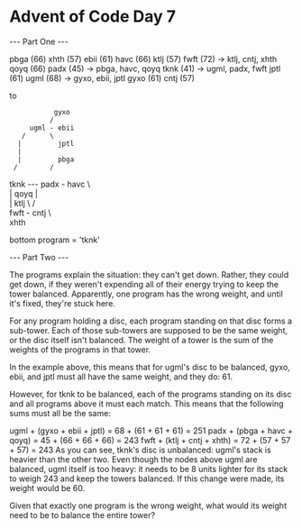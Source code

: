 # Advent of Code Day 7


--- Part One ---

pbga (66)
xhth (57)
ebii (61)
havc (66)
ktlj (57)
fwft (72) -> ktlj, cntj, xhth
qoyq (66)
padx (45) -> pbga, havc, qoyq
tknk (41) -> ugml, padx, fwft
jptl (61)
ugml (68) -> gyxo, ebii, jptl
gyxo (61)
cntj (57)

to 

               gyxo
              /     
         ugml - ebii
       /      \     
      |         jptl
      |        
      |         pbga
     /        /
tknk --- padx - havc
     \        \
      |         qoyq
      |             
      |         ktlj
       \      /     
         fwft - cntj
              \     
                xhth


bottom program = 'tknk'


--- Part Two ---

The programs explain the situation: they can't get down. Rather, they could get down, if they 
weren't expending all of their energy trying to keep the tower balanced. Apparently, one program 
has the wrong weight, and until it's fixed, they're stuck here.

For any program holding a disc, each program standing on that disc forms a sub-tower. Each of 
those sub-towers are supposed to be the same weight, or the disc itself isn't balanced. The 
weight of a tower is the sum of the weights of the programs in that tower.

In the example above, this means that for ugml's disc to be balanced, gyxo, ebii, and jptl 
must all have the same weight, and they do: 61.

However, for tknk to be balanced, each of the programs standing on its disc and all programs 
above it must each match. This means that the following sums must all be the same:

ugml + (gyxo + ebii + jptl) = 68 + (61 + 61 + 61) = 251
padx + (pbga + havc + qoyq) = 45 + (66 + 66 + 66) = 243
fwft + (ktlj + cntj + xhth) = 72 + (57 + 57 + 57) = 243
As you can see, tknk's disc is unbalanced: ugml's stack is heavier than the other two. 
Even though the nodes above ugml are balanced, ugml itself is too heavy: it needs to be 8 
units lighter for its stack to weigh 243 and keep the towers balanced. If this change were 
made, its weight would be 60.

Given that exactly one program is the wrong weight, what would its weight need to be to balance the entire tower?

